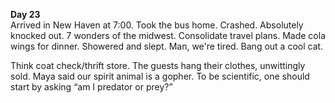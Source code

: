 **Day 23**  
Arrived in New Haven at 7:00. Took the bus home. Crashed. Absolutely knocked out. 7 wonders of the midwest. Consolidate travel plans. Made cola wings for dinner. Showered and slept. Man, we're tired. Bang out a cool cat. 

Think coat check/thrift store. The guests hang their clothes, unwittingly sold.
Maya said our spirit animal is a gopher. To be scientific, one should start by asking “am I predator or prey?”